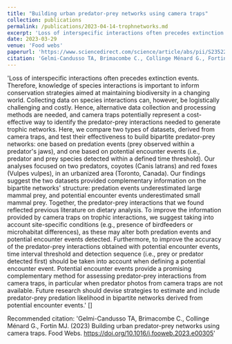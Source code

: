 ```yaml
---
title: "Building urban predator-prey networks using camera traps"
collection: publications
permalink: /publications/2023-04-14-trophnetworks.md
excerpt: 'Loss of interspecific interactions often precedes extinction events, making it important to inform conservation strategies. However, collecting data on species interactions can be challenging and costly. Hence, alternative data collection methods are needed, and camera traps potentially present a cost-effective way to identify food web links and generate trophic networks. We compared two types of datasets derived from camera traps, and test their effectiveness to build bipartite predator-prey networks. Our findings suggest the two datasets provided complementary information on the bipartite networks’ structure: the predation events dataset underestimated large mammal prey, and the potential encounter events underestimated small mammal prey. Together, the predator-prey links we found reflected previous literature on dietary analysis. To improve the information provided by camera traps on trophic interactions, we suggest taking into account site-specific conditions (e.g., presence of bird-feeders or microhabitat differences), as these may alter both predation events and potential encounter events captured. Furthermore, to improve the accuracy of the predator-prey links obtained with potential encounter events, time interval threshold and capture sequence (i.e., prey or predator captured first) should be taken into account in the definition of a potential encounter event. Overall, we recommend using camera traps as a cost-effective, valuable tool for identifying predator-prey interaction links across scales.'
date: 2023-03-29
venue: 'Food webs'
paperurl: 'https://www.sciencedirect.com/science/article/abs/pii/S2352249623000344'
citation: 'Gelmi-Candusso TA, Brimacombe C., Collinge Ménard G., Fortin MJ. (2023) Building urban predator-prey networks using camera traps. <i>Food Webs</i> https://doi.org/10.1016/j.fooweb.2023.e00305'
---
```

'Loss of interspecific interactions often precedes extinction events. Therefore, knowledge of species interactions is important to inform conservation strategies aimed at maintaining biodiversity in a changing world. Collecting data on species interactions can, however, be logistically challenging and costly. Hence, alternative data collection and processing methods are needed, and camera traps potentially represent a cost-effective way to identify the predator-prey interactions needed to generate trophic networks. Here, we compare two types of datasets, derived from camera traps, and test their effectiveness to build bipartite predator-prey networks: one based on predation events (prey observed within a predator's jaws), and one based on potential encounter events (i.e., predator and prey species detected within a defined time threshold). Our analyses focused on two predators, coyotes (Canis latrans) and red foxes (Vulpes vulpes), in an urbanized area (Toronto, Canada). Our findings suggest the two datasets provided complementary information on the bipartite networks' structure: predation events underestimated large mammal prey, and potential encounter events underestimated small mammal prey. Together, the predator-prey interactions that we found reflected previous literature on dietary analysis. To improve the information provided by camera traps on trophic interactions, we suggest taking into account site-specific conditions (e.g., presence of birdfeeders or microhabitat differences), as these may alter both predation events and potential encounter events detected. Furthermore, to improve the accuracy of the predator-prey interactions obtained with potential encounter events, time interval threshold and detection sequence (i.e., prey or predator detected first) should be taken into account when defining a potential encounter event. Potential encounter events provide a promising complementary method for assessing predator-prey interactions from camera traps, in particular when predator photos from camera traps are not available. Future research should devise strategies to estimate and include predator-prey predation likelihood in bipartite networks derived from potential encounter events.'
[]

Recommended citation: 'Gelmi-Candusso TA, Brimacombe C., Collinge Ménard G., Fortin MJ. (2023) Building urban predator-prey networks using camera traps. Food Webs. https://doi.org/10.1016/j.fooweb.2023.e00305'
